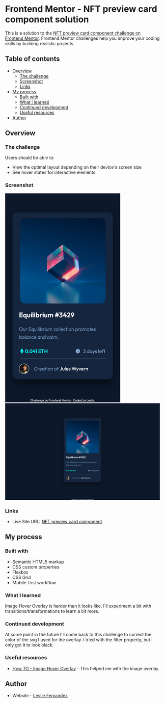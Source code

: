# Frontend Mentor - NFT preview card component solution

This is a solution to the [NFT preview card component challenge on Frontend Mentor](https://www.frontendmentor.io/challenges/nft-preview-card-component-SbdUL_w0U). Frontend Mentor challenges help you improve your coding skills by building realistic projects. 

## Table of contents

- [Overview](#overview)
  - [The challenge](#the-challenge)
  - [Screenshot](#screenshot)
  - [Links](#links)
- [My process](#my-process)
  - [Built with](#built-with)
  - [What I learned](#what-i-learned)
  - [Continued development](#continued-development)
  - [Useful resources](#useful-resources)
- [Author](#author)


## Overview

### The challenge

Users should be able to:

- View the optimal layout depending on their device's screen size
- See hover states for interactive elements

### Screenshot

![](./design/mobile-solution.png)
![](./design/desktop-solution.png)

### Links

- Live Site URL: [NFT preview card component]()

## My process

### Built with

- Semantic HTML5 markup
- CSS custom properties
- Flexbox
- CSS Grid
- Mobile-first workflow

### What I learned

Image Hover Overlay is harder than it looks like. I'll experiment a bit with transitions/transformations to learn a bit more.

### Continued development

At some point in the future I'll come back to this challenge to correct the color of the svg I used for the overlay. I tried with the filter property, but I only got it to look black. 


### Useful resources

- [How TO - Image Hover Overlay](https://www.w3schools.com/howto/howto_css_image_overlay.asp) - This helped me with the image overlay.


## Author

- Website - [Leslie Fernandez](https://github.com/leslief10)
